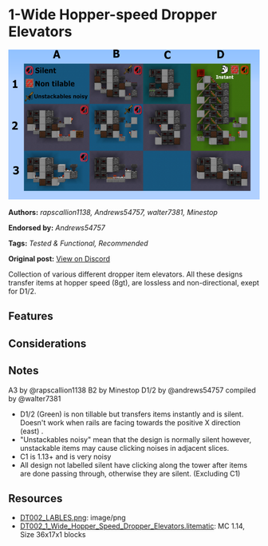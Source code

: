 # 1-Wide Hopper-speed Dropper Elevators
<img alt="LABLES.png" src="images/LABLES.png?raw=1" height="300px">

**Authors:** *rapscallion1138, Andrews54757, walter7381, Minestop*

**Endorsed by:** *Andrews54757*

**Tags:** *Tested & Functional, Recommended*

**Original post:** [View on Discord](https://discord.com/channels/1375556143186837695/1388317501406056528)

Collection of various different dropper item elevators. All these designs transfer items at hopper speed (8gt), are lossless and non-directional, exept for D1/2.
## Features

## Considerations

## Notes
A3 by @rapscallion1138
B2 by Minestop
D1/2 by @andrews54757 
compiled by @walter7381 

-  D1/2 (Green) is non tillable but transfers items instantly and is silent. Doesn't work when rails are facing towards the positive X direction (east) .
-  "Unstackables noisy" mean that the design is normally silent however, unstackable items may cause clicking noises in adjacent slices.
-  C1 is 1.13+ and is very noisy
- All design not labelled silent have clicking along the tower after items are done passing through, otherwise they are silent. (Excluding C1)

## Resources
- [DT002_LABLES.png](attachments/DT002_LABLES.png): image/png
- [DT002_1_Wide_Hopper_Speed_Dropper_Elevators.litematic](attachments/DT002_1_Wide_Hopper_Speed_Dropper_Elevators.litematic): MC 1.14, Size 36x17x1 blocks

